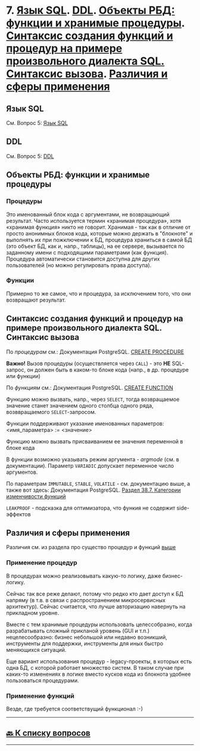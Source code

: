 # 7. [Язык SQL](#язык-sql). [DDL](#ddl). [Объекты РБД: функции и хранимые процедуры](#объекты-рбд-функции-и-хранимые-процедуры). [Синтаксис создания функций и процедур на примере произвольного диалекта SQL. Синтаксис вызова](#синтаксис-создания-функций-и-процедур-на-примере-произвольного-диалекта-sql-синтаксис-вызова). [Различия и сферы применения](#различия-и-сферы-применения)

## Язык SQL

См. Вопрос 5: [Язык SQL](05.md#язык-sql)

## DDL

См. Вопрос 5: [DDL](05.md#ddl)

## Объекты РБД: функции и хранимые процедуры

### Процедуры

Это именованный блок кода с аргументами, не возвращающий результат. Часто используется термин «хранимая процедура», хотя «хранимая функция» никто не говорит. Хранимая - так как в отличие от просто анонимных блоков кода, которые можно держать в "блокноте" и выполнять их при пожключении к БД, процедура храниться в самой БД (это объект БД, как и, напр., таблицы), на ее сервере, вызывается по заданному имени с подходящими параметрами (как функция). Процедура автоматически становится доступна для других пользователей (но можно регулировать права доступа).

### Функции

Примерно то же самое, что и процедура, за исключением того, что они возвращают результат.

## Синтаксис создания функций и процедур на примере произвольного диалекта SQL. Синтаксис вызова

По *процедурам* см.: Документация PostgreSQL. [CREATE PROCEDURE](https://postgrespro.ru/docs/postgresql/14/sql-createprocedure)

**Важно!** Вызов процедуры (осуществляется через `CALL`) - это **НЕ** SQL-запрос, он должен быть в каком-то блоке кода (напр., в др. процедуре или функции)

По *функциям* см.: Документация PostgreSQL. [CREATE FUNCTION](https://postgrespro.ru/docs/postgresql/14/sql-createfunction)

Функцию можно вызвать, напр., через `SELECT`, тогда возвращаемое значение станет значением одного столбца одного ряда, возввращаемого `SELECT`-запросом.

Функции поддерживают указание именованных параметров: <имя_параметра> := <значение>

Функцию можно вызвать присваиванием ее значения переменной в блоке кода

В функции возможно указывать режим аргумента - *argmode* (см. в документации). Параметр `VARIADIC` допускает переменное число аргументов.

По параметрам `IMMUTABLE`, `STABLE`, `VOLATILE` - см. документацию выше, а также вот здесь: Документация PostgreSQL. [Раздел 38.7. Категории изменчивости функций](https://postgrespro.ru/docs/postgresql/14/xfunc-volatility)

`LEAKPROOF` - подсказка для оптимизатора, что функия не содержит side-эффектов

## Различия и сферы применения

Различия см. из раздела про существо процедур и функций [выше](#объекты-рбд-функции-и-хранимые-процедуры)

### Применение процедур

В процедурах можно реализовывать какую-то логику, даже бизнес-логику.

Сейчас так все реже делают, потому что редко кто дает доступ к БД напряму (в т.в. в связи с распространением микросервисных архитектур). Сейчас считается, что лучше авторизацию навернуть на прикладном уровне.

Вместе с тем хранимые процедуры использовать целессобразно, когда разрабатывать сложный прикланой уровень (GUI и т.п.) нецелесообразно: бизнес небольшой или недавно возникший, инструменты для поддержки, инструменты для иных быстро меняющихся ситуаций.

Еще вариант использования процедур - legacy-проекты, в которых есть одна БД, с которой работает множество систем. В таком случае при каких-то изменениях в логике вместо кусков кода из блокнота удобнее пользоваться процедурами.

### Применение функций

Везде, где требуется соответствущий функционал :-)

---

## [:back: **К списку вопросов**](../README.md)

---

